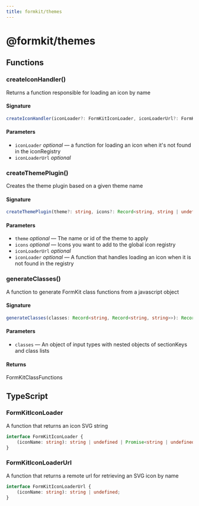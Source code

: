 ```yaml
---
title: formkit/themes
---
```


# @formkit/themes

<page-toc></page-toc>

## Functions

### createIconHandler()

Returns a function responsible for loading an icon by name

#### Signature

```typescript
createIconHandler(iconLoader?: FormKitIconLoader, iconLoaderUrl?: FormKitIconLoaderUrl): FormKitIconLoader;
```

#### Parameters

* `iconLoader` *optional* — a function for loading an icon when it's not found in the iconRegistry
* `iconLoaderUrl` *optional*

### createThemePlugin()

Creates the theme plugin based on a given theme name

#### Signature

```typescript
createThemePlugin(theme?: string, icons?: Record<string, string | undefined>, iconLoaderUrl?: FormKitIconLoaderUrl, iconLoader?: FormKitIconLoader): (node: FormKitNode) => any;
```

#### Parameters

* `theme` *optional* — The name or id of the theme to apply
* `icons` *optional* — Icons you want to add to the global icon registry
* `iconLoaderUrl` *optional*
* `iconLoader` *optional* — A function that handles loading an icon when it is not found in the registry

### generateClasses()

A function to generate FormKit class functions from a javascript object

#### Signature

```typescript
generateClasses(classes: Record<string, Record<string, string>>): Record<string, string | FormKitClasses | Record<string, boolean>>;
```

#### Parameters

* `classes` — An object of input types with nested objects of sectionKeys and class lists

#### Returns

FormKitClassFunctions

## TypeScript

### FormKitIconLoader

A function that returns an icon SVG string

```typescript
interface FormKitIconLoader {
    (iconName: string): string | undefined | Promise<string | undefined>;
}
```

### FormKitIconLoaderUrl

A function that returns a remote url for retrieving an SVG icon by name

```typescript
interface FormKitIconLoaderUrl {
    (iconName: string): string | undefined;
}
```
